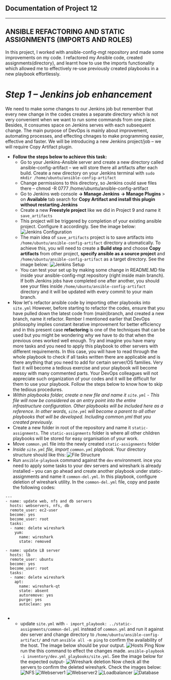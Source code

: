 ## Documentation of Project 12 
---

**ANSIBLE REFACTORING AND STATIC ASSIGNMENTS (IMPORTS AND ROLES)**
-
In this project, I worked with ansible-config-mgt repository and made some improvements on my code. I refactored my Ansible code, created assignments(directory), and learnt how to use the imports functionality which allowed me to effectively re-use previously created playbooks in a new playbook effortlessly.

*Step 1 – Jenkins job enhancement*
=
We need to make some changes to our Jenkins job but remember that every new change in the codes creates a separate directory which is not very convenient when we want to run some commands from one place. Besides, it consumes space on Jenkins serves with each subsequent change. The main purpose of DevOps is mainly about improvement, automating processes, and effecting chnages to make programming easier, effective and faster. We will be introducing a new Jenkins project/job – we will require Copy Artifact plugin.
- **Follow the steps below to achieve this task:**
  - Go to your Jenkins-Ansible server and create a new directory called ansible-config-artifact – we will store there all artifacts after each build. Create a new directory on your Jenkins terminal with `sudo mkdir /home/ubuntu/ansible-config-artifact`
  - Change permissions to this directory, so Jenkins could save files there – chmod -R 0777 /home/ubuntu/ansible-config-artifact
  - Go to Jenkins web console **-> Manage Jenkins** **-> Manage Plugins** > on **Available** tab search for **Copy Artifact and install this plugin without restarting Jenkins**
  - Create a new **Freestyle project** like we did in Project 9 and name it `save_artifacts`
  - This project will be triggered by completion of your existing ansible project. Configure it accordingly. See the image below: ![Jenkins Configuration](./images/Jenkins%20Configuration.PNG)
  - The main idea of `save_artifacts` project is to save artifacts into `/home/ubuntu/ansible-config-artifact` directory a utomatically. To achieve this, you will need to create a **Build step** and choose **Copy artifacts** from other project, **specify ansible as a source project** and `/home/ubuntu/ansible-config-artifact` as a target directory. See the image below: ![Jenkins Setup](./images/Jenkins%20setup.PNG)
  - You can test your set up by making some change in README.MD file inside your ansible-config-mgt repository (right inside main branch). If both Jenkins jobs have completed one after another, you should see your files inside `/home/ubuntu/ansible-config-artifact` directory and it will be updated with every commit to your main branch.
- Now let's refactor ansible code by importing other playbooks into `site.yml` However, before starting to refactor the codes, ensure that you have pulled down the latest code from (main)branch, and created a new branch, name it refactor. Rember I mentioned earlier that DevOps philosophy implies constant iterative improvement for better efficiency and in this present case **refactoring** is one of the techniques that can be used but you might be wondering why we have to do that when the previous ones worked well enough. Try and imagine you have many more tasks and you need to apply this playbook to other servers with different requirements. In this case, you will have to read through the whole playbook to check if all tasks written there are applicable and is there anything that you need to add for certain server/OS families. Very fast it will become a tedious exercise and your playbook will become messy with many commented parts. Your DevOps colleagues will not appreciate such organization of your codes and it will be difficult for them to use your playbook. Follow the steps below to know how to skip the tedious procedures.
- *Within playbooks folder, create a new file and name it `site.yml` - This file will now be considered as an entry point into the entire infrastructure configuration. Other playbooks will be included here as a reference. In other words, `site.yml` will become a parent to all other playbooks that will be developed. Including common.yml that you created previously.*
- Create a new folder in root of the repository and name it `static-assignments`. The `static-assignments` folder is where all other children playbooks will be stored for easy organisation of your work.
- Move `common.yml` file into the newly created `static-assignments` folder
- *Inside `site.yml` file, import `common.yml` playbook.* Your directory structure should like this: ![File Structure](./images/File%20structure.PNG)
- Run `ansible-playbook` command against the `dev` environment. ince you need to apply some tasks to your dev servers and wireshark is already installed – you can go ahead and create another playbook under static-assignments and name it `common-del.yml`. In this playbook, configure deletion of wireshark utility. In the `common-del.yml` file, copy and paste the following codes:
```
---
- name: update web, nfs and db servers
  hosts: webservers, nfs, db
  remote_user: ec2-user
  become: yes
  become_user: root
  tasks:
  - name: delete wireshark
    yum:
      name: wireshark
      state: removed

- name: update LB server
  hosts: lb
  remote_user: ubuntu
  become: yes
  become_user: root
  tasks:
  - name: delete wireshark
    apt:
      name: wireshark-qt
      state: absent
      autoremove: yes
      purge: yes
      autoclean: yes
      
```
- - update `site.yml` with `- import_playbook: ../static-assignments/common-del.yml` instead of `common.yml` and run it against dev server and change directory to  `/home/ubuntu/ansible-config-artifact/` and run `ansible all -m ping` to confirm the availability of the host. The image below should be your output. ![Hosts Ping](./images/ansible-playbook%20command.PNG) Now run the this command to effect the changes made. `ansible-playbook -i inventory/dev.yml playbooks/site.yml`. See the image below for the expected output- ![Wireshark deletion](./images/Deleted%20wireshark.PNG) Now check all the servers to confirm the deleted wireshark. Check the images below: ![NFS](./images/nfs%20wireshark%20deleted.PNG) ![Webserver1](./images/web1%20wireshark%20deleted.PNG) ![Webserver2](./images/web2%20wireshark%20deleted.PNG) ![Loadbalancer](./images/lb%20proof%20of%20wireshark%20deleted.PNG) ![Database](./images/database%20wireshark%20deleted.PNG)


